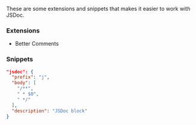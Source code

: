 These are some extensions and snippets that makes it easier to work with JSDoc.

### Extensions

- Better Comments

### Snippets

```json
"jsdoc": {
  "prefix": "j",
  "body": [
    "/**",
    " * $0",
    " */"
  ],
  "description": "JSDoc block"
}
```
